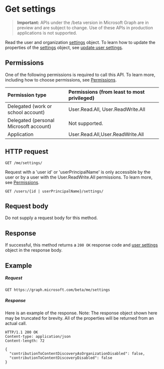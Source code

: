 # Get settings

> **Important:** APIs under the /beta version in Microsoft Graph are in preview and are subject to change. Use of these APIs in production applications is not supported.

Read the user and organization [settings](../resources/user-settings.md) object.
To learn how to update the properties of the [settings](../resources/user-settings.md) object, see [update user settings](user-update-settings.md).

## Permissions

One of the following permissions is required to call this API. To learn more, including how to choose permissions, see [Permissions](/graph/permissions-reference).

|Permission type      | Permissions (from least to most privileged)              |
|:--------------------|:---------------------------------------------------------|
|Delegated (work or school account) | User.Read.All, User.ReadWrite.All    |
|Delegated (personal Microsoft account) | Not supported.    |
|Application | User.Read.All,User.ReadWrite.All |

## HTTP request

```http
GET /me/settings/
```

Request with a 'user id' or 'userPrincipalName' is only accessible by the user or by a user with the User.ReadWrite.All permissions. To learn more, see [Permissions](/graph/permissions-reference).

```http
GET /users/{id | userPrincipalName}/settings/
```

## Request body

Do not supply a request body for this method.

## Response

If successful, this method returns a `200 OK` response code and [user settings](../resources/user-settings.md) object in the response body.

## Example

##### Request

```http
GET https://graph.microsoft.com/beta/me/settings
```

##### Response

Here is an example of the response. Note: The response object shown here may be truncated for brevity. All of the properties will be returned from an actual call.

```http
HTTP/1.1 200 OK
Content-type: application/json
Content-length: 72

{
  "contributionToContentDiscoveryAsOrganizationDisabled": false,
  "contributionToContentDiscoveryDisabled": false
}
```

